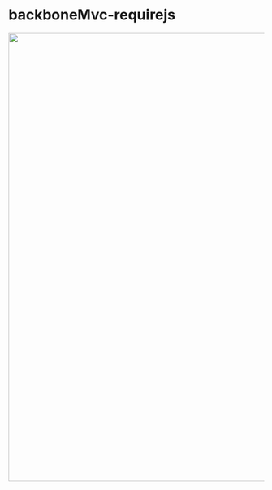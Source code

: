 backboneMvc-requirejs
=====================

<img style="width:884px" src="https://raw.githubusercontent.com/breakfriday/backboneMvc-requirejs/master/liucheng.PNG">


